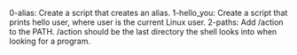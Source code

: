 0-alias: Create a script that creates an alias.
1-hello_you: Create a script that prints hello user, where user is the current Linux user.
2-paths: Add /action to the PATH. /action should be the last directory the shell looks into when looking for a program.
